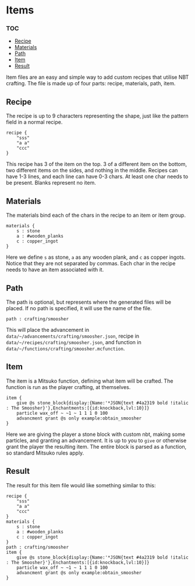 # Items

### TOC

* [Recipe](#recipe)
* [Materials](#materials)
* [Path](#path)
* [Item](#item)
* [Result](#result)

Item files are an easy and simple way to add custom recipes that utilise NBT crafting. The file is made up of four
parts: recipe, materials, path, item.

## Recipe

The recipe is up to 9 characters representing the shape, just like the pattern field in a normal recipe.

```
recipe {
    "sss"
    "a a"
    "ccc"
}
```

This recipe has 3 of the item on the top. 3 of a different item on the bottom, two different items on the sides, and
nothing in the middle. Recipes can have 1-3 lines, and each line can have 0-3 chars. At least one char needs to be
present. Blanks represent no item.

## Materials

The materials bind each of the chars in the recipe to an item or item group.

```
materials {
    s : stone
    a : #wooden_planks
    c : copper_ingot
}
```

Here we define `s` as stone, `a` as any wooden plank, and `c` as copper ingots. Notice that they are not separated by
commas. Each char in the recipe needs to have an item associated with it.

## Path

The path is optional, but represents where the generated files will be placed. If no path is specified, it will use the
name of the file.

```
path : crafting/smoosher
```

This will place the advancement in `data/~/advancements/crafting/smoosher.json`, recipe in
`data/~/recipes/crafting/smoosher.json`, and function in `data/~/functions/crafting/smoosher.mcfunction`.

## Item

The item is a Mitsuko function, defining what item will be crafted. The function is run as the player crafting, at
themselves.

```
item {
    give @s stone_block{display:{Name:'*JSON{text #4a2319 bold !italic : The Smoosher}'},Enchantments:[{id:knockback,lvl:10}]}
    particle wax_off ~ ~1 ~ 1 1 1 0 100
    advancment grant @s only example:obtain_smoosher
}
```

Here we are giving the player a stone block with custom nbt, making some particles, and granting an advancement. It is
up to you to `give` or otherwise grant the player the resulting item. The entire block is parsed as a function, so
standard Mitsuko rules apply.

## Result

The result for this item file would like something similar to this:

```
recipe {
    "sss"
    "a a"
    "ccc"
}
materials {
    s : stone
    a : #wooden_planks
    c : copper_ingot
}
path : crafting/smoosher
item {
    give @s stone_block{display:{Name:'*JSON{text #4a2319 bold !italic : The Smoosher}'},Enchantments:[{id:knockback,lvl:10}]}
    particle wax_off ~ ~1 ~ 1 1 1 0 100
    advancment grant @s only example:obtain_smoosher
}
```
